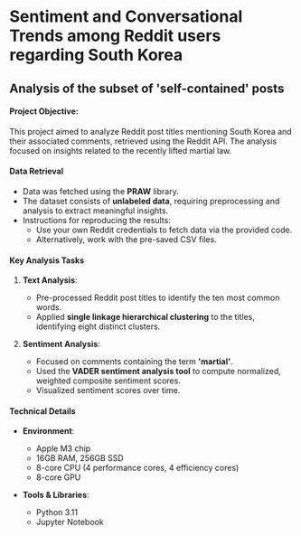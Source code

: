 # Sentiment and Conversational Trends among Reddit users regarding South Korea 
## Analysis of the subset of 'self-contained' posts 

#### Project Objective:
This project aimed to analyze Reddit post titles mentioning South Korea and their associated comments, retrieved using the Reddit API. The analysis focused on insights related to the recently lifted martial law.


#### Data Retrieval
- Data was fetched using the **PRAW** library.
- The dataset consists of **unlabeled data**, requiring preprocessing and analysis to extract meaningful insights.
- Instructions for reproducing the results:
  - Use your own Reddit credentials to fetch data via the provided code.
  - Alternatively, work with the pre-saved CSV files.

#### Key Analysis Tasks
1. **Text Analysis**:  
   - Pre-processed Reddit post titles to identify the ten most common words.  
   - Applied **single linkage hierarchical clustering** to the titles, identifying eight distinct clusters.  

2. **Sentiment Analysis**:  
   - Focused on comments containing the term **'martial'**.  
   - Used the **VADER sentiment analysis tool** to compute normalized, weighted composite sentiment scores.  
   - Visualized sentiment scores over time.  

#### Technical Details
- **Environment**:  
  - Apple M3 chip  
  - 16GB RAM, 256GB SSD  
  - 8-core CPU (4 performance cores, 4 efficiency cores)  
  - 8-core GPU  

- **Tools & Libraries**:  
  - Python 3.11  
  - Jupyter Notebook

